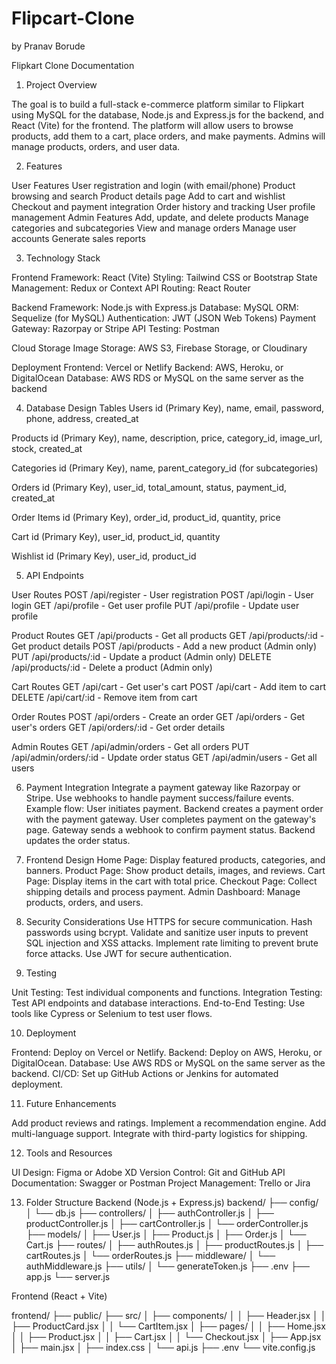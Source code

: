 # Flipcart-Clone
by Pranav Borude

Flipkart Clone Documentation

1. Project Overview

The goal is to build a full-stack e-commerce platform similar to Flipkart using MySQL for the database, Node.js and Express.js for the backend, and React (Vite) for the frontend. The platform will allow users to browse products, add them to a cart, place orders, and make payments. Admins will manage products, orders, and user data.


2. Features

User Features
User registration and login (with email/phone)
Product browsing and search
Product details page
Add to cart and wishlist
Checkout and payment integration
Order history and tracking
User profile management
Admin Features
Add, update, and delete products
Manage categories and subcategories
View and manage orders
Manage user accounts
Generate sales reports


3. Technology Stack
   
Frontend
Framework: React (Vite)
Styling: Tailwind CSS or Bootstrap
State Management: Redux or Context API
Routing: React Router

Backend
Framework: Node.js with Express.js
Database: MySQL
ORM: Sequelize (for MySQL)
Authentication: JWT (JSON Web Tokens)
Payment Gateway: Razorpay or Stripe
API Testing: Postman

Cloud Storage
Image Storage: AWS S3, Firebase Storage, or Cloudinary

Deployment
Frontend: Vercel or Netlify
Backend: AWS, Heroku, or DigitalOcean
Database: AWS RDS or MySQL on the same server as the backend

4. Database Design
Tables
Users
id (Primary Key), name, email, password, phone, address, created_at

Products
id (Primary Key), name, description, price, category_id, image_url, stock, created_at

Categories
id (Primary Key), name, parent_category_id (for subcategories)

Orders
id (Primary Key), user_id, total_amount, status, payment_id, created_at

Order Items
id (Primary Key), order_id, product_id, quantity, price

Cart
id (Primary Key), user_id, product_id, quantity

Wishlist
id (Primary Key), user_id, product_id




5. API Endpoints
   
User Routes
POST /api/register - User registration
POST /api/login - User login
GET /api/profile - Get user profile
PUT /api/profile - Update user profile

Product Routes
GET /api/products - Get all products
GET /api/products/:id - Get product details
POST /api/products - Add a new product (Admin only)
PUT /api/products/:id - Update a product (Admin only)
DELETE /api/products/:id - Delete a product (Admin only)

Cart Routes
GET /api/cart - Get user's cart
POST /api/cart - Add item to cart
DELETE /api/cart/:id - Remove item from cart

Order Routes
POST /api/orders - Create an order
GET /api/orders - Get user's orders
GET /api/orders/:id - Get order details

Admin Routes
GET /api/admin/orders - Get all orders
PUT /api/admin/orders/:id - Update order status
GET /api/admin/users - Get all users


6. Payment Integration
Integrate a payment gateway like Razorpay or Stripe.
Use webhooks to handle payment success/failure events.
Example flow:
User initiates payment.
Backend creates a payment order with the payment gateway.
User completes payment on the gateway's page.
Gateway sends a webhook to confirm payment status.
Backend updates the order status.

7. Frontend Design
Home Page: Display featured products, categories, and banners.
Product Page: Show product details, images, and reviews.
Cart Page: Display items in the cart with total price.
Checkout Page: Collect shipping details and process payment.
Admin Dashboard: Manage products, orders, and users.



8. Security Considerations
Use HTTPS for secure communication.
Hash passwords using bcrypt.
Validate and sanitize user inputs to prevent SQL injection and XSS attacks.
Implement rate limiting to prevent brute force attacks.
Use JWT for secure authentication.


9. Testing

Unit Testing: Test individual components and functions.
Integration Testing: Test API endpoints and database interactions.
End-to-End Testing: Use tools like Cypress or Selenium to test user flows.


10. Deployment

Frontend: Deploy on Vercel or Netlify.
Backend: Deploy on AWS, Heroku, or DigitalOcean.
Database: Use AWS RDS or MySQL on the same server as the backend.
CI/CD: Set up GitHub Actions or Jenkins for automated deployment.


11. Future Enhancements

Add product reviews and ratings.
Implement a recommendation engine.
Add multi-language support.
Integrate with third-party logistics for shipping.


12. Tools and Resources

UI Design: Figma or Adobe XD
Version Control: Git and GitHub
API Documentation: Swagger or Postman
Project Management: Trello or Jira








13. Folder Structure
Backend (Node.js + Express.js)
backend/
├── config/
│   └── db.js
├── controllers/
│   ├── authController.js
│   ├── productController.js
│   ├── cartController.js
│   └── orderController.js
├── models/
│   ├── User.js
│   ├── Product.js
│   ├── Order.js
│   └── Cart.js
├── routes/
│   ├── authRoutes.js
│   ├── productRoutes.js
│   ├── cartRoutes.js
│   └── orderRoutes.js
├── middleware/
│   └── authMiddleware.js
├── utils/
│   └── generateToken.js
├── .env
├── app.js
└── server.js


Frontend (React + Vite)

frontend/
├── public/
├── src/
│   ├── components/
│   │   ├── Header.jsx
│   │   ├── ProductCard.jsx
│   │   └── CartItem.jsx
│   ├── pages/
│   │   ├── Home.jsx
│   │   ├── Product.jsx
│   │   ├── Cart.jsx
│   │   └── Checkout.jsx
│   ├── App.jsx
│   ├── main.jsx
│   ├── index.css
│   └── api.js
├── .env
└── vite.config.js


